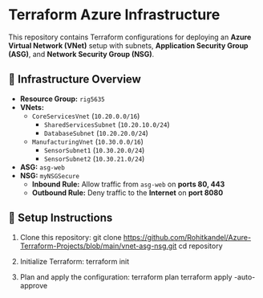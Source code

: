 # Terraform Azure Infrastructure

This repository contains Terraform configurations for deploying an **Azure Virtual Network (VNet)** setup with subnets, **Application Security Group (ASG)**, and **Network Security Group (NSG)**.

## 🔹 Infrastructure Overview
- **Resource Group:** `rig5635`
- **VNets:**
  - `CoreServicesVnet` (`10.20.0.0/16`)
    - `SharedServicesSubnet` (`10.20.10.0/24`)
    - `DatabaseSubnet` (`10.20.20.0/24`)
  - `ManufacturingVnet` (`10.30.0.0/16`)
    - `SensorSubnet1` (`10.30.20.0/24`)
    - `SensorSubnet2` (`10.30.21.0/24`)
- **ASG:** `asg-web`
- **NSG:** `myNSGSecure`
  - **Inbound Rule:** Allow traffic from `asg-web` on **ports 80, 443**
  - **Outbound Rule:** Deny traffic to the **Internet** on **port 8080**

## 🔹 Setup Instructions
1. Clone this repository:
   git clone https://github.com/Rohitkandel/Azure-Terraform-Projects/blob/main/vnet-asg-nsg.git
   cd repository

2. Initialize Terraform:
   terraform init

3. Plan and apply the configuration:
   terraform plan
   terraform apply -auto-approve
